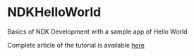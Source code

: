 # NDKHelloWorld
Basics of NDK Development with a sample app of Hello World


Complete article of the tutorial is available [here](https://medium.com/@cogitator/basics-of-ndk-development-with-sample-hello-world-app-in-android-studio-9d3b2d945bc9)

![]()
